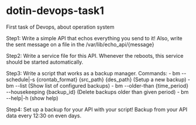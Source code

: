 # dotin-devops-task1
First task of Devops, about operation system

Step1:
  Write a simple API that echos everything you send to it! Also, write the sent message on a file in the /var/lib/echo_api/{message}

Step2:
  Write a service file for this API. Whenever the reboots, this service should be started automatically.

Step3:
  Write a script that works as a backup manager.
  Commands:
    - bm --schedule|-s {crontab_format} {src_path} {des_path} (Setup a new backup)
    - bm --list (Show list of configured backups)
    - bm --older-than {time_period} --housekeeping {backup_id} (Delete backups older than given period)
    - bm --help|-h (show help)

Step4:
  Set up a backup for your API with your script!
  Backup from your API data every 12:30 on even days.
